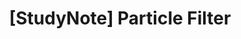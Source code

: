 ---
title: '[StudyNote] Particle Filter'
description: 'Lorem ipsum dolor sit amet'
pubDate: 'Apr 27 2025'
heroImage: '/particle_filter/pexels-photo-17484970.jpeg'
---